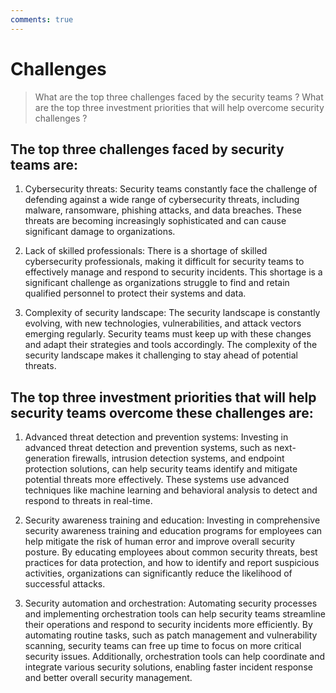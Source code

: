 ```yaml
---
comments: true
---
```


# Challenges

> What are the top three challenges faced by the security teams ?
> What are the top three investment priorities that will help overcome security challenges ?

## The top three challenges faced by security teams are:

1. Cybersecurity threats: Security teams constantly face the challenge of defending against a wide range of cybersecurity threats, including malware, ransomware, phishing attacks, and data breaches. These threats are becoming increasingly sophisticated and can cause significant damage to organizations.

2. Lack of skilled professionals: There is a shortage of skilled cybersecurity professionals, making it difficult for security teams to effectively manage and respond to security incidents. This shortage is a significant challenge as organizations struggle to find and retain qualified personnel to protect their systems and data.

3. Complexity of security landscape: The security landscape is constantly evolving, with new technologies, vulnerabilities, and attack vectors emerging regularly. Security teams must keep up with these changes and adapt their strategies and tools accordingly. The complexity of the security landscape makes it challenging to stay ahead of potential threats.

## The top three investment priorities that will help security teams overcome these challenges are:

1. Advanced threat detection and prevention systems: Investing in advanced threat detection and prevention systems, such as next-generation firewalls, intrusion detection systems, and endpoint protection solutions, can help security teams identify and mitigate potential threats more effectively. These systems use advanced techniques like machine learning and behavioral analysis to detect and respond to threats in real-time.

2. Security awareness training and education: Investing in comprehensive security awareness training and education programs for employees can help mitigate the risk of human error and improve overall security posture. By educating employees about common security threats, best practices for data protection, and how to identify and report suspicious activities, organizations can significantly reduce the likelihood of successful attacks.

3. Security automation and orchestration: Automating security processes and implementing orchestration tools can help security teams streamline their operations and respond to security incidents more efficiently. By automating routine tasks, such as patch management and vulnerability scanning, security teams can free up time to focus on more critical security issues. Additionally, orchestration tools can help coordinate and integrate various security solutions, enabling faster incident response and better overall security management.
